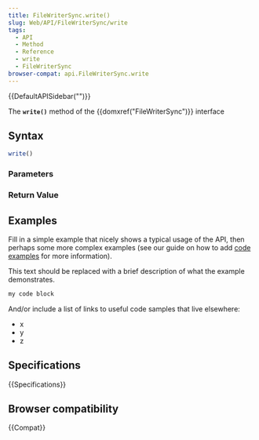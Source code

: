 ```yaml
---
title: FileWriterSync.write()
slug: Web/API/FileWriterSync/write
tags:
  - API
  - Method
  - Reference
  - write
  - FileWriterSync
browser-compat: api.FileWriterSync.write
---
```

{{DefaultAPISidebar("")}}

The **`write()`** method of the {{domxref("FileWriterSync")}} interface 

## Syntax

```js
write()
```

### Parameters



### Return Value



## Examples

Fill in a simple example that nicely shows a typical usage of the API, then perhaps some more complex examples (see our guide on how to add [code examples](/en-US/docs/MDN/Contribute/Structures/Code_examples) for more information).

This text should be replaced with a brief description of what the example demonstrates.

```js
my code block
```

And/or include a list of links to useful code samples that live elsewhere:

*   x
*   y
*   z

## Specifications

{{Specifications}}

## Browser compatibility

{{Compat}}

